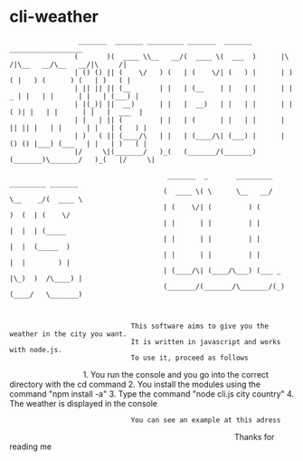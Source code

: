 # cli-weather

                     _______  _______ _________ _______  _______                __________________           
                    (       )(  ____ \\__   __/(  ____ \(  ___  )      |\     /|\__   __/\__   __/|\     /|  
                    | () () || (    \/   ) (   | (    \/| (   ) |      | )   ( |   ) (      ) (   | )   ( |  
                    | || || || (__       | |   | (__    | |   | |      | | _ | |   | |      | |   | (___) |  
                    | |(_)| ||  __)      | |   |  __)   | |   | |      | |( )| |   | |      | |   |  ___  |  
                    | |   | || (         | |   | (      | |   | |      | || || |   | |      | |   | (   ) |  
                    | )   ( || (____/\   | |   | (____/\| (___) |      | () () |___) (___   | |   | )   ( |  
                    |/     \|(_______/   )_(   (_______/(_______)      (_______)\_______/   )_(   |/     \|  

                                           _______  _       _________   _________ _______                    
                                          (  ____ \( \      \__   __/   \__    _/(  ____ \                   
                                          | (    \/| (         ) (         )  (  | (    \/                   
                                          | |      | |         | |         |  |  | (_____                    
                                          | |      | |         | |         |  |  (_____  )                   
                                          | |      | |         | |         |  |        ) |                   
                                          | (____/\| (____/\___) (___ _ |\_)  )  /\____) |                   
                                          (_______/(_______/\_______/(_)(____/   \_______)     
                                          

 
                                  This software aims to give you the weather in the city you want.
                                  It is written in javascript and works with node.js.
                                  To use it, proceed as follows
                                  1. You run the console and you go into the correct directory with the cd command
                                  2. You install the modules using the command "npm install -a"
                                  3. Type the command "node cli.js city country"
                                  4. The weather is displayed in the console

                                  You can see an example at this adress
                                  
                                  
                                  Thanks for reading me
                                          
                                          
                                          
                                          
                                          
           
